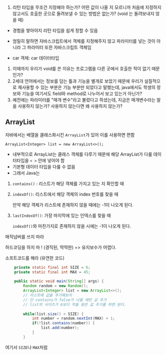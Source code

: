 1. 리턴 타입을 무조건 지정해야 하는가? 어떤 값이 나올 지 모르니까 처음에 지정하지 않고서도 호출한 곳으로 돌려보낼 수 있는 방법은 없는가? (void 는 돌려보내지 않을 때)

- 경험을 쌓아야지 리턴 타입을 쉽게 정할 수 있음

- 엄밀히 말하면 자바스크립트에서 객체를 지정해주지 않고 파라미터를 넣는 것이 아니라 그 파라미터 또한 자바스크립트 객체임 

- car 객체: car 데이터타입

1. 이때까지 우리가 void를 쓴 이유는 프로그램을 다른 곳에서 호출한 적이 없기 때문인가?
2. 2세대 언어에서는 정보를 담는 틀과 기능을 별개로 보았기 때문에 우리가 실질적으로 재사용할 수 있는 부분은 기능 부분만 되었다고 말했는데, java에서도 학생의 정보와 기능을 여기서도 field와 method로 나누어서 보고 있는거 아닌가?
3. 예전에는 파라미터를 "매개 변수"라고 불렀다고 하셨는데, 지금은 매개변수라는 말을 사용하지 않는가? 사용하지 않는다면 왜 사용하지 않는가?



## ArrayList

자바에서는 배열을 클래스화시킨 `ArrayList`가 있어 이를 사용하면 편함

`ArrayList<Integer> list = new ArrayList<>();`

- 내부적으로 ArrayList는 클래스 객체를 다루기 때문에 해당 ArrayList가 다룰 데이터타입을 `< >` 안에 넣어야 함
- 기본형 데이터 타입을 다룰 수 없음
- 그래서 Java는 

1. `contains()` : 리스트가 해당 객체를 가지고 있는 지 확인할 때

2. `indexOf()`: 리스트에서 해당 객체의 index 번호를 찾을 때

   만약 해당 객체가 리스트에 존재하지 않을 때에는 -1이 나오게 된다.

3. `lastIndexOf()`: 가장 마지막에 있는 인덱스를 찾을 때

   `indexOf()`와 마찬가지로 존재하지 않을 시에는 -1이 나오게 된다.



매직넘버를 쓰지 마라

하드코딩을 하지 마 ! (경직된, 딱딱한) => 유지보수가 어렵다.

소프트코드를 해라 (유연한 코드)

```java
	private static final int SIZE = 6;
	private static final int MAX = 45;
	
	public static void main(String[] args) {
		Random random = new Random();
		ArrayList<Integer> list = new ArrayList<>();
		// 리스트에 값을 추가해보자
		// 단 contains가 false가 나올 때만 값 추가
		// list의 사이즈가 6보다 작을 동안 값 추가를 하면 된다.
		
		while(list.size() < SIZE) {
			int number = random.nextInt(MAX) + 1;
			if(!list.contains(number)) {
				list.add(number);
			}
		}
```

여기서 `SIZE`나 `MAX`처럼